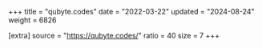 +++
title = "qubyte.codes"
date = "2022-03-22"
updated = "2024-08-24"
weight = 6826

[extra]
source = "https://qubyte.codes/"
ratio = 40
size = 7
+++
